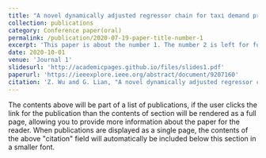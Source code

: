 ```yaml
---
title: "A novel dynamically adjusted regressor chain for taxi demand prediction"
collection: publications
category: Conference paper(oral)
permalink: /publication/2020-07-19-paper-title-number-1
excerpt: 'This paper is about the number 1. The number 2 is left for future work.'
date: 2020-10-01
venue: 'Journal 1'
slidesurl: 'http://academicpages.github.io/files/slides1.pdf'
paperurl: 'https://ieeexplore.ieee.org/abstract/document/9207160'
citation: 'Z. Wu and G. Lian, "A novel dynamically adjusted regressor chain for taxi demand prediction," 2020 International Joint Conference on Neural Networks (IJCNN), Glasgow, UK, 2020, pp. 1-10, doi: 10.1109/IJCNN48605.2020.9207160.'
---
```


The contents above will be part of a list of publications, if the user clicks the link for the publication than the contents of section will be rendered as a full page, allowing you to provide more information about the paper for the reader. When publications are displayed as a single page, the contents of the above "citation" field will automatically be included below this section in a smaller font.
